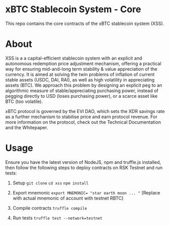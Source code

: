 # xBTC Stablecoin System - Core

This repo contains the core contracts of the xBTC stablecoin system (XSS).

# About
XSS is a a capital-efficient stablecoin system with an explicit and autonomous redemption price adjustment mechanism, offering a practical way for ensuring mid-and-long term stability & value appreciation of the currency. It is aimed at solving the twin problems of inflation of current stable assets (USDC, DAI, RAI), as well as high volatility in appreciating assets (BTC). We approach this problem by designing an explicit peg to an algorithmic measure of stable/appreciating purchasing power, instead of pegging directly to USD (loses purchasing power), or a scarce asset like BTC (too volatile).

xBTC protocol is governed by the EVI DAO, which sets the XDR savings rate as a further mechanism to stabilise price and earn protocol revenue.
For more information on the protocol, check out the Technical Documentation and the Whitepaper.

# Usage

Ensure you have the latest version of NodeJS, npm and truffle.js installed, then follow the following steps
to deploy contracts on RSK Testnet and run tests:


1. Setup
`git clone`
`cd xss`
`npm install`

2. Export mnemonic
`export MNEMONIC= "star earth moon ... "` [Replace with actual mnemonic of account with testnet RBTC]

3. Compile contracts
`truffle compile`

4. Run tests
`truffle test --network=testnet`
